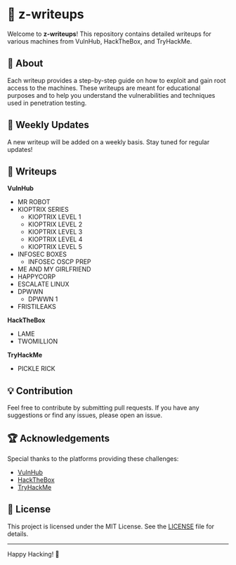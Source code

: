 # 📜 z-writeups

Welcome to **z-writeups**! This repository contains detailed writeups for various machines from VulnHub, HackTheBox, and TryHackMe.

## 🚀 About

Each writeup provides a step-by-step guide on how to exploit and gain root access to the machines. These writeups are meant for educational purposes and to help you understand the vulnerabilities and techniques used in penetration testing.

## 📅 Weekly Updates

A new writeup will be added on a weekly basis. Stay tuned for regular updates!

## 📂 Writeups

**VulnHub**
- MR ROBOT
- KIOPTRIX SERIES
    - KIOPTRIX LEVEL 1
    - KIOPTRIX LEVEL 2
    - KIOPTRIX LEVEL 3
    - KIOPTRIX LEVEL 4
    - KIOPTRIX LEVEL 5
- INFOSEC BOXES
    - INFOSEC OSCP PREP
- ME AND MY GIRLFRIEND
- HAPPYCORP
- ESCALATE LINUX
- DPWWN
	- DPWWN 1
- FRISTILEAKS

**HackTheBox**
- LAME
- TWOMILLION

**TryHackMe**
- PICKLE RICK

## 💡 Contribution

Feel free to contribute by submitting pull requests. If you have any suggestions or find any issues, please open an issue.

## 🏆 Acknowledgements

Special thanks to the platforms providing these challenges:

- [VulnHub](https://www.vulnhub.com/)
- [HackTheBox](https://www.hackthebox.eu/)
- [TryHackMe](https://tryhackme.com/)

## 📄 License

This project is licensed under the MIT License. See the [LICENSE](LICENSE) file for details.

---

Happy Hacking! 🎉
